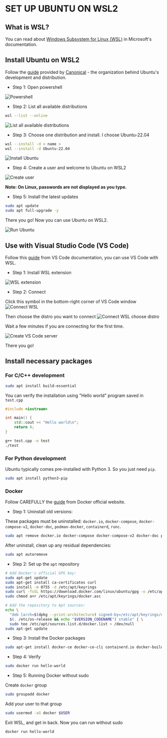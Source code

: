# SET UP UBUNTU ON WSL2

## What is WSL?

You can read about [Windows Subsystem for Linux (WSL)](https://learn.microsoft.com/en-us/windows/wsl/) in Microsoft's documentation.

## Install Ubuntu on WSL2

Follow the [guide](https://canonical-ubuntu-wsl.readthedocs-hosted.com/en/latest/guides/install-ubuntu-wsl2/) provided by [Canonical](https://canonical.com/) - the organization behind Ubuntu's development and distribution.

- Step 1: Open powershell

![Powershell](images/powershell.png)

- Step 2: List all available distributions

```sh
wsl --list --online
```

![List all available distributions](images/list_distributions.png)

- Step 3: Choose one distribution and install. I choose Ubuntu-22.04

```sh
wsl --install -d < name >
wsl --install -d Ubuntu-22.04
```

![Install Ubuntu](/images/installing_Ubuntu.png)

- Step 4: Create a user and welcome to Ubuntu on WSL2

![Create user](images/create_user.png)

**Note: On Linux, passwords are not displayed as you type.**

- Step 5: Install the latest updates

```sh
sudo apt update
sudo apt full-upgrade -y
```

There you go! Now you can use Ubuntu on WSL2.

![Run Ubuntu](images/run_ubuntu.png)

## Use with Visual Studio Code (VS Code)

Follow this [guide](https://code.visualstudio.com/docs/remote/wsl) from VS Code documentation, you can use VS Code with WSL.

- Step 1: Install WSL extension

![WSL extension](images/vscode_wsl_extension.png)

- Step 2: Connect

Click this symbol in the bottom-right corner of VS Code window
![Connect WSL](images/vscode_connect_wsl_1.png)

Then choose the distro you want to connect
![Connect WSL choose distro](images/vscode_connect_wsl_2.png)

Wait a few minutes if you are connecting for the first time.

![Create VS Code server](images/vscode_wsl_server.png)

There you go!

## Install necessary packages

### For C/C++ development

```sh
sudo apt install build-essential
```

You can verify the installation using "Hello world" program saved in ```test.cpp```

```cpp
#include <iostream>

int main() {
    std::cout << "Hello world\n";
    return 0;
}
```

```sh
g++ test.cpp -o test
./test
```

### For Python development

Ubuntu typically comes pre-installed with Python 3. So you just need ```pip```.

```sh
sudo apt install python3-pip
```

### Docker

Follow CAREFULLY the [guide](https://docs.docker.com/engine/install/ubuntu/) from Docker official website.

- Step 1: Uninstall old versions:

These packages must be uninstalled: ```docker.io```, ```docker-compose```, ```docker-compose-v2```, ```docker-doc```, ```podman-docker```, ```containerd```, ```runc```.

```sh
sudo apt remove docker.io docker-compose docker-compose-v2 docker-doc podman-docker containerd runc
```

After uninstall, clean up any residual dependencies:

```sh
sudo apt autoremove
```

- Step 2: Set up the ```apt``` repository

```sh
# Add Docker's official GPG key:
sudo apt-get update
sudo apt-get install ca-certificates curl
sudo install -m 0755 -d /etc/apt/keyrings
sudo curl -fsSL https://download.docker.com/linux/ubuntu/gpg -o /etc/apt/keyrings/docker.asc
sudo chmod a+r /etc/apt/keyrings/docker.asc

# Add the repository to Apt sources:
echo \
  "deb [arch=$(dpkg --print-architecture) signed-by=/etc/apt/keyrings/docker.asc] https://download.docker.com/linux/ubuntu \
  $(. /etc/os-release && echo "$VERSION_CODENAME") stable" | \
  sudo tee /etc/apt/sources.list.d/docker.list > /dev/null
sudo apt-get update
```

- Step 3: Install the Docker packages

```sh
sudo apt-get install docker-ce docker-ce-cli containerd.io docker-buildx-plugin docker-compose-plugin
```

- Step 4: Verify

```sh
sudo docker run hello-world
```

- Step 5: Running Docker without sudo

Create ```docker``` group

```sh
sudo groupadd docker
```

Add your user to that group

```sh
sudo usermod -aG docker $USER
```

Exit WSL, and get in back. Now you can run without sudo

```sh
docker run hello-world
```